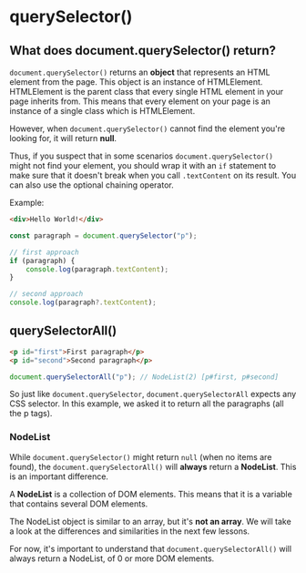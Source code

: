 # querySelector()

## What does document.querySelector() return?

`document.querySelector()` returns an **object** that represents an HTML element from the page. This object is an instance of HTMLElement. HTMLElement is the parent class that every single HTML element in your page inherits from. This means that every element on your page is an instance of a single class which is HTMLElement.

However, when `document.querySelector()` cannot find the element you're looking for, it will return **null**.

Thus, if you suspect that in some scenarios `document.querySelector()` might not find your element, you should wrap it with an `if` statement to make sure that it doesn't break when you call `.textContent` on its result. You can also use the optional chaining operator.

Example:

```html
<div>Hello World!</div>
```

```javascript
const paragraph = document.querySelector("p");

// first approach
if (paragraph) {
    console.log(paragraph.textContent);
}

// second approach
console.log(paragraph?.textContent);
```

## querySelectorAll()

```html
<p id="first">First paragraph</p>
<p id="second">Second paragraph</p>
```

```javascript
document.querySelectorAll("p"); // NodeList(2) [p#first, p#second]
```

So just like `document.querySelector`, `document.querySelectorAll` expects any CSS selector. In this example, we asked it to return all the paragraphs (all the p tags).

### NodeList

While `document.querySelector()` might return `null` (when no items are found), the `document.querySelectorAll()` will **always** return a **NodeList**. This is an important difference.

A **NodeList** is a collection of DOM elements. This means that it is a variable that contains several DOM elements.

The NodeList object is similar to an array, but it's **not an array**. We will take a look at the differences and similarities in the next few lessons.

For now, it's important to understand that `document.querySelectorAll()` will always return a NodeList, of 0 or more DOM elements.
